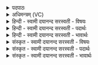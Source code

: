<details><summary>पदपाठः</summary>

विश्वे॑। दे॒वाः। च॒म॒सेषु॑ उन्नी॑त॒ इत्युत्ऽनी॑तः। असुः॑। होमा॑य। उद्य॑त॒ इत्युत्ऽय॑तः। रु॒द्रः। हू॒यमा॑नः। वातः॑। अभ्यावृ॑त॒ इत्य॑भि॒ऽआवृ॑तः। नृ॒चक्षा॒ इति॑ नृ॒ऽचक्षाः॑। प्रति॑ख्यात॒ इति॒ प्रति॑ऽख्यातः। भ॒क्षः। भ॒क्ष्यमा॑णः। पि॒तरः॑। ना॒रा॒श॒ꣳसाः। ५८।
</details>

<details><summary>अधिमन्त्रम् (VC)</summary>

- विश्वेदेवा देवताः
- वसिष्ठ ऋषिः
- भुरिग् आर्षी जगती
- निषादः
</details>

<details><summary>हिन्दी - स्वामी दयानन्द सरस्वती  - विषयः</summary>

फिर प्रकारान्तर से विद्वद्विषय को अगले मन्त्र में कहा है ॥
</details>

<details><summary>हिन्दी - स्वामी दयानन्द सरस्वती  - पदार्थः</summary>

पदार्थान्वयभाषाः -  जिन विद्वानों ने यज्ञ-विधान से (चमसेषु) मेघों में सुगन्धित आदि वस्तुओं को (उन्नीतः) ऊँचा पहुँचाया (असुः) अपना प्राण (उद्यतः) अच्छे यत्न से लगाया (रुद्रः) जीव को पवित्र कर (हूयमानः) स्वीकार किया, (नृचक्षाः) मनुष्यों को देखनेवाले का (प्रतिख्यातः) जिन्होंने वादानुवाद किया (वातः) बाहर के वायु अर्थात् मैदान के कठिन वायु के सह वायु शुद्ध किये फल (भक्ष्यमाणः) कुछ भोजन करने योग्य पदार्थ (भक्षः) खाइये (नाराशंसाः) प्रशंसाकर मनुष्यों के उपदेशक (विश्वेदेवाः) सब विद्वान् (पितरः) उन सब के उपकारकों को ज्ञानी समझने चाहियें ॥५८॥
</details>

<details><summary>हिन्दी - स्वामी दयानन्द सरस्वती  - भावार्थः</summary>

भावार्थभाषाः -  जो विद्वान् लोग परोपकार बुद्धि से विद्या का विस्तार, करने, सुगन्धि पुष्टि मधुरता और रोगनाशक गुणयुक्त पदार्थों का यथायोग्य मेल अग्नि के बीच में उन का होम कर शुद्ध वायु वर्षा का जल वा ओषधियों का सेवन कर के शरीर को आरोग्य करते हैं, वे इस संसार में अत्यन्त प्रशंसा के योग्य होते हैं ॥५८॥
</details>

<details><summary>संस्कृत - स्वामी दयानन्द सरस्वती  - विषयः</summary>

पुनः प्रकारान्तरेण विद्वद्विषयमाह ॥
</details>

<details><summary>संस्कृत - स्वामी दयानन्द सरस्वती  - पदार्थः</summary>

पदार्थान्वयभाषाः -  यैर्होमाय यज्ञविधानेन चमसेषु सुगन्ध्यादिरुन्नीतोऽसुरुद्यतो रुद्रो हूयमानो नृचक्षाः प्रतिख्यातो वातोऽभ्यावृतस्तच्छोधितो भक्ष्यमाणो भक्षः कृतस्ते विश्वे देवा नाराशंसाः पितरश्च वेद्याः ॥५८॥
</details>

<details><summary>संस्कृत - स्वामी दयानन्द सरस्वती  - भावार्थः</summary>

भावार्थभाषाः -  ये विद्वांसः परोपकारबुद्ध्या विद्यां विस्तार्य्य सुगन्धिपुष्टिमधुरता रोगनाशकगुणयुक्तानां द्रव्याणां यथावन्मेलनं कृत्वाऽग्नौ हुत्वा वायुवृष्टिजलौषधी सेवित्वा शरीरारोग्यं जनयन्ति, त इह पूज्यतमाः सन्ति ॥५८॥
</details>